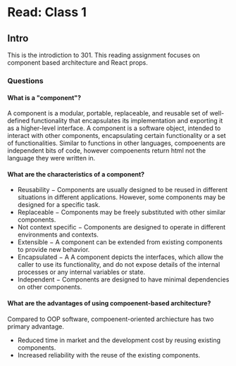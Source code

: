 # Read: Class 1

## Intro

This is the introdiction to 301. This reading assignment focuses on component based architecture and React props.

### Questions
#### What is a "component"?
A component is a modular, portable, replaceable, and reusable set of well-defined functionality that encapsulates its implementation and exporting it as a higher-level interface. A component is a software object, intended to interact with other components, encapsulating certain functionality or a set of functionalities. Similar to functions in other languages, compoenents are independent bits of code, however compoenents return html not the language they were written in.

#### What are the characteristics of a component?
* Reusability − Components are usually designed to be reused in different situations in different applications. However, some components may be designed for a specific task.
* Replaceable − Components may be freely substituted with other similar components.
* Not context specific − Components are designed to operate in different environments and contexts.
* Extensible − A component can be extended from existing components to provide new behavior.
* Encapsulated − A A component depicts the interfaces, which allow the caller to use its functionality, and do not expose details of the internal processes or any internal variables or state.
* Independent − Components are designed to have minimal dependencies on other components.

#### What are the advantages of using compoenent-based architecture?
Compared to OOP software, compoenent-oriented archiecture has two primary advantage.
* Reduced time in market and the development cost by reusing existing components.
* Increased reliability with the reuse of the existing components.
